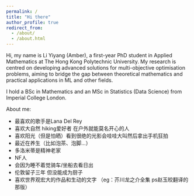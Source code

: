 ```yaml
---
permalink: /
title: "Hi there"
author_profile: true
redirect_from: 
  - /about/
  - /about.html
---
```


Hi, my name is Li Yiyang (Amber), a first-year PhD student in Applied Mathematics at The Hong Kong Polytechnic University. My research is centred on developing advanced solutions for multi-objective optimisation problems, aiming to bridge the gap between theoretical mathematics and practical applications in ML and other fields.

I hold a BSc in Mathematics and an MSc in Statistics (Data Science) from Imperial College London.

About me:
- 最喜欢的歌手是Lana Del Rey
- 喜欢大自然 hiking爱好者 在户外就能莫名开心的人
- 喜欢阳光（但是怕晒）看到很绝的光影会哇哇大叫然后拿出手机狂拍
- 最近在养生（比如泡茶、泡脚...）
- 多洛米蒂是精神老家
- NF人
- 会因为睡不着觉骑车/坐船去看日出
- 伦敦留子三年 但没能成为厨子
- 喜欢世界观宏大的作品和生动的文字 （eg：芥川龙之介全集 ps赵玉皎翻译的那版）
